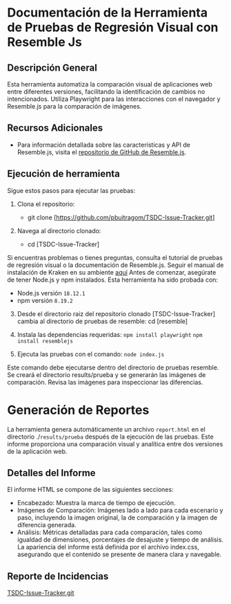 # Documentación de la Herramienta de Pruebas de Regresión Visual con Resemble Js

## Descripción General

Esta herramienta automatiza la comparación visual de aplicaciones web entre diferentes versiones, facilitando la identificación de cambios no intencionados. Utiliza Playwright para las interacciones con el navegador y Resemble.js para la comparación de imágenes.

## Recursos Adicionales

- Para información detallada sobre las características y API de Resemble.js, visita el [repositorio de GitHub de Resemble.js](https://github.com/rsmbl/Resemble.js/blob/master/README.md).

## Ejecución de herramienta

Sigue estos pasos para ejecutar las pruebas:

1. Clona el repositorio:

   * git clone [https://github.com/pbuitragom/TSDC-Issue-Tracker.git]

2. Navega al directorio clonado:
   * cd [TSDC-Issue-Tracker]

Si encuentras problemas o tienes preguntas, consulta el tutorial de pruebas de regresión visual o la documentación de Resemble.js. Seguir el manual de instalación de Kraken en su ambiente [aquí](https://misovirtual.virtual.uniandes.edu.co/codelabs/visual-regression-testing-resemble/index.html#4)
Antes de comenzar, asegúrate de tener Node.js y npm instalados. Esta herramienta ha sido probada con:

- Node.js versión `18.12.1`
- npm versión `8.19.2`


3. Desde el directorio raiz del repositorio clonado [TSDC-Issue-Tracker] cambia al directorio de pruebas de resemble:
cd [resemble]


4. Instala las dependencias requeridas:
`npm install playwright`
`npm install resemblejs`

5. Ejecuta las pruebas con el comando:
`node index.js`

Este comando debe ejecutarse dentro del directorio de pruebas resemble. Se creará el directorio results/prueba y se generarán las imágenes de comparación. Revisa las imágenes para inspeccionar las diferencias.

# Generación de Reportes
La herramienta genera automáticamente un archivo `report.html` en el directorio ./`results/prueba` después de la ejecución de las pruebas. Este informe proporciona una comparación visual y analítica entre dos versiones de la aplicación web.

## Detalles del Informe

El informe HTML se compone de las siguientes secciones:

* Encabezado: Muestra la marca de tiempo de ejecución.
* Imágenes de Comparación: Imágenes lado a lado para cada escenario y paso, incluyendo la imagen original, la de comparación y la imagen de diferencia generada.
* Análisis: Métricas detalladas para cada comparación, tales como igualdad de dimensiones, porcentajes de desajuste y tiempo de análisis.
La apariencia del informe está definida por el archivo index.css, asegurando que el contenido se presente de manera clara y navegable.



## Reporte de Incidencias 
[TSDC-Issue-Tracker.git](https://github.com/pbuitragom/TSDC-Issue-Tracker/issues) 